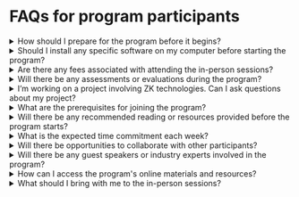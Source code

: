 # FAQs for program participants

<details> 
<summary> How should I prepare for the program before it begins?</summary>
The program is structured to guide students through a carefully designed progression. Our Telegram group contains a wealth of shared content from like-minded community members that you may find interesting and beneficial.

\
We recommend setting aside sufficient time to maximize your study efforts and adjusting your schedule to participate in office hours and other events.

</details>

<details>
<summary>Should I install any specific software on my computer before starting the program?</summary>
The golden rule is to install the software you are most comfortable using. You will need a code editor (we recommend Visual Studio Code). Instructions for installing any additional libraries and packages will be provided in the accompanying materials.

\
Depending on your expertise and background, you may choose to follow a more advanced technical path compared to other participants in the course.

</details>

<details>
<summary>Are there any fees associated with attending the in-person sessions?</summary>
No. Food and drinks during the in-person sessions will be covered by the program organizers.
</details>

<details>
<summary>Will there be any assessments or evaluations during the program?</summary>
No, there will not be any assessments or evaluations during the program. It is a self-paced program designed for you to make the most of it on your own.
</details>

<details>
<summary>I’m working on a project involving ZK technologies. Can I ask questions about my project?</summary>
Yes! This program aims to expand knowledge and awareness of programmable cryptography. We’re excited to learn about what you’re building, and we are committed to creating an environment where you can share insights from the program as well as your personal projects and experiences.
</details>

<details>
<summary>What are the prerequisites for joining the program?</summary>
Once students pass the screening and interview process, they have met the primary prerequisites for joining the program. Additionally, comprehensive readings and documentation have been shared in the public Telegram group to help students prepare and stay informed.
</details>

<details>
<summary>Will there be any recommended reading or resources provided before the program starts?</summary>
We will only provide the official program materials, which will be shared well in advance to allow participants ample time for self-study. Furthermore, participants can enhance their understanding during the in-person sessions and consult during office hours for any additional support.
</details>

<details>
<summary>What is the expected time commitment each week?</summary>
The provided materials are designed to require a full 40 hours per week commitment. However, we understand that everyone's responsibilities vary, and the time you can dedicate may differ.

\
Also, we require sudents to attend the in-person events, as they offer an excellent opportunity to collaborate, network, and gain the maximum benefits from the program.

</details>

<details>
<summary>Will there be opportunities to collaborate with other participants?</summary>
Yes! Although a significant part of the program is self-paced, we are providing infrastructure for you to collaborate with other participants.
</details>

<details>
<summary>Will there be any guest speakers or industry experts involved in the program?</summary>
Yes. There will be talks from mentors and other industry experts throughout the program.
</details>

<details>
<summary>How can I access the program's online materials and resources?</summary>
All program materials will be shared ahead of time, following a carefully planned structure for each week.
</details>

<details>
<summary>What should I bring with me to the in-person sessions?</summary>
You should bring your computer and essentials for a day in a co-working space. Food and beverages will be provided by the organizers.
</details>
